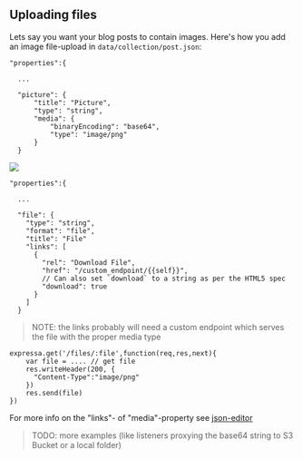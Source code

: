 ## Uploading files

Lets say you want your blog posts to contain images.
Here's how you add an image file-upload in `data/collection/post.json`:

    "properties":{

      ...

      "picture": {
          "title": "Picture",
          "type": "string",
          "media": {
              "binaryEncoding": "base64",
              "type": "image/png"
          }
      }

![](https://gist.githubusercontent.com/coderofsalvation/f9af1791560bdcde2e536ba6ee85fd66/raw/86bfd8821d4c426a8404ff10ea1164b4f171ea8c/file-upload.png)

    "properties":{

      ...

      "file": {
        "type": "string",
        "format": "file",
        "title": "File"
        "links": [
          {
            "rel": "Download File",
            "href": "/custom_endpoint/{{self}}",
            // Can also set `download` to a string as per the HTML5 spec
            "download": true
          }
        ]
      }

> NOTE: the links probably will need a custom endpoint which serves the file with the proper media type 

    expressa.get('/files/:file',function(req,res,next){
        var file = .... // get file
        res.writeHeader(200, {
          "Content-Type":"image/png"
        })
        res.send(file)
    })

For more info on the "links"- of "media"-property see [json-editor](https://github.com/jdorn/json-editor)

> TODO: more examples (like listeners proxying the base64 string to S3 Bucket or a local folder)
